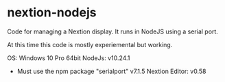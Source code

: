 # nextion-nodejs

Code for managing a Nextion display. It runs in NodeJS using a serial port.

At this time this code is mostly experiemental but working.

OS: Windows 10 Pro 64bit
NodeJs: v10.24.1
* Must use the npm package "serialport" v7.1.5
Nextion Editor: v0.58

